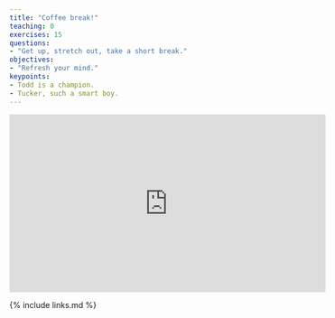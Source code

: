 ```yaml
---
title: "Coffee break!"
teaching: 0
exercises: 15
questions:
- "Get up, stretch out, take a short break."
objectives:
- "Refresh your mind."
keypoints:
- Todd is a champion. 
- Tucker, such a smart boy.
---
```


<center>
<iframe width="560" height="315" src="https://www.youtube.com/embed/VB5tYHeEYJI" frameborder="0" allow="accelerometer; autoplay; encrypted-media; gyroscope; picture-in-picture" allowfullscreen></iframe>
</center>

{% include links.md %}

